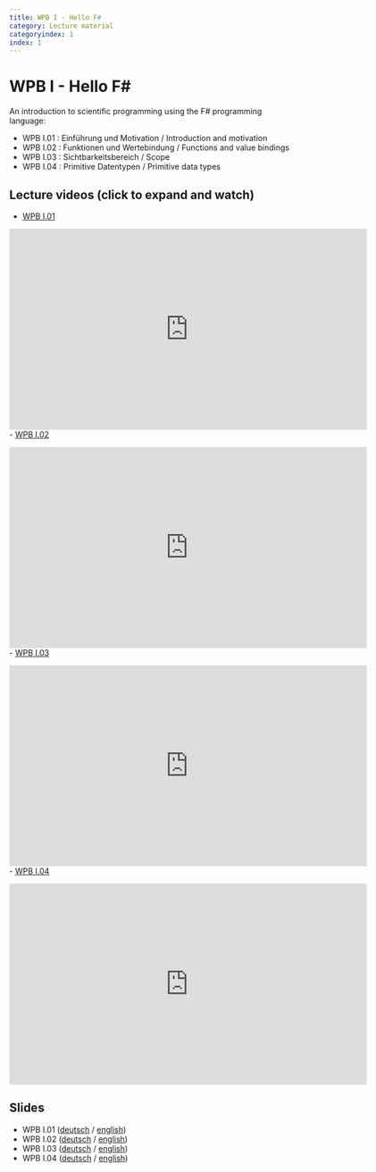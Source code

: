 ```yaml
---
title: WPB I - Hello F#
category: Lecture material
categoryindex: 1
index: 1
---
```


# WPB I - Hello F#

An introduction to scientific programming using the F# programming language:

- WPB I.01 : Einführung und Motivation / Introduction and motivation
- WPB I.02 : Funktionen und Wertebindung / Functions and value bindings
- WPB I.03 : Sichtbarkeitsbereich / Scope
- WPB I.04 : Primitive Datentypen / Primitive data types
 

## Lecture videos (click to expand and watch)

- <a href="#vimeo-1" data-action="collapse">WPB I.01 </a></p>
<div id="vimeo-1" class="is-collapsible">
    <iframe title="vimeo-player" src="https://player.vimeo.com/video/407241742" width="640" height="360" frameborder="0" allowfullscreen="allowfullscreen"></iframe>
</div>
- <a href="#vimeo-2" data-action="collapse">WPB I.02 </a></p>
<div id="vimeo-2" class="is-collapsible">
    <iframe title="vimeo-player" src="https://player.vimeo.com/video/407247350" width="640" height="360" frameborder="0" allowfullscreen="allowfullscreen"></iframe>
</div>
- <a href="#vimeo-3" data-action="collapse">WPB I.03 </a></p>
<div id="vimeo-3" class="is-collapsible">
    <iframe title="vimeo-player" src="https://player.vimeo.com/video/407545667" width="640" height="360" frameborder="0" allowfullscreen="allowfullscreen"></iframe>
</div>
- <a href="#vimeo-4" data-action="collapse">WPB I.04 </a></p>
<div id="vimeo-4" class="is-collapsible">
    <iframe title="vimeo-player" src="https://player.vimeo.com/video/407723990" width="640" height="360" frameborder="0" allowfullscreen="allowfullscreen"></iframe>
</div>

## Slides

- WPB I.01 ([deutsch](https://csb.bio.uni-kl.de/teaching/WPB_Podcast/I01_Einf%C3%BChrung_und_Motivation.pdf) / [english](https://csb.bio.uni-kl.de/teaching/WPB_Podcast/eng/I01_Introduction_and_motivation.pdf))
- WPB I.02 ([deutsch](https://csb.bio.uni-kl.de/teaching/WPB_Podcast/I02_Funktionen_und_Wertebindung.pdf) / [english](https://csb.bio.uni-kl.de/teaching/WPB_Podcast/eng/I02_Functions_and_value_bindings.pdf))
- WPB I.03 ([deutsch](https://csb.bio.uni-kl.de/teaching/WPB_Podcast/I03_Scope.pdf) / [english](https://csb.bio.uni-kl.de/teaching/WPB_Podcast/eng/I03_Scope.pdf))
-  WPB I.04 ([deutsch](https://csb.bio.uni-kl.de/teaching/WPB_Podcast/I04_Primitive_Datentypen.pdf) / [english](https://csb.bio.uni-kl.de/teaching/WPB_Podcast/eng/I04_Primitive_data_types.pdf))
